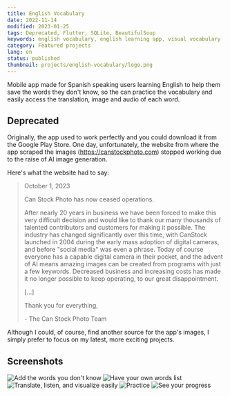 ```yaml
---
title: English Vocabulary
date: 2022-11-14
modified: 2023-01-25
tags: Deprecated, Flutter, SQLite, BeautifulSoup
keywords: english vocabulary, english learning app, visual vocabulary
category: Featured projects
lang: en
status: published
thumbnail: projects/english-vocabulary/logo.png
---
```


Mobile app made for Spanish speaking users learning English to help them save the words they don't know, so the can practice the vocabulary and easily access the translation, image and audio of each word.

## Deprecated

Originally, the app used to work perfectly and you could download it from the Google Play Store. One day, unfortunately, the website from where the app scraped the images (<https://canstockphoto.com>) stopped working due to the raise of AI image generation.

Here's what the website had to say:

> October 1, 2023
>
> Can Stock Photo has now ceased operations.
>
> After nearly 20 years in business we have been forced to make this very difficult decision and would like to thank our many thousands of talented contributors and customers for making it possible. The industry has changed significantly over this time, with CanStock launched in 2004 during the early mass adoption of digital cameras, and before "social media" was even a phrase. Today of course everyone has a capable digital camera in their pocket, and the advent of AI means amazing images can be created from programs with just a few keywords. Decreased business and increasing costs has made it no longer possible to keep operating, to our great disappointment.
>
> [...]
>
> Thank you for everything,
>
> \- The Can Stock Photo Team

Although I could, of course, find another source for the app's images, I simply prefer to focus on my latest, more exciting projects.

## Screenshots

![Add the words you don't know]({static}/images/projects/english-vocabulary/1.png)
![Have your own words list]({static}/images/projects/english-vocabulary/2.png)
![Translate, listen, and visualize easily]({static}/images/projects/english-vocabulary/3.png)
![Practice]({static}/images/projects/english-vocabulary/4.png)
![See your progress]({static}/images/projects/english-vocabulary/5.png)
